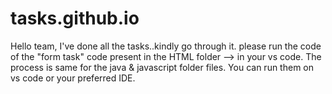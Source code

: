 # tasks.github.io
 Hello team, I've done all the tasks..kindly go through it. please run the code of the "form task" code present in the HTML folder --> in your vs code.
 The process is same for the java & javascript folder files. You can run them on vs code or your preferred IDE.
